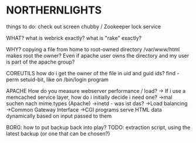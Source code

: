 # NORTHERNLIGHTS

things to do:
check out screen
chubby / Zookeeper lock service

WHAT?
what is webrick exactly?
what is "rake" exactly?

WHY?
copying a file from home to root-owned directory /var/www/html makes root the owner? Even if apache user owns the directory and my user is part of the apache group?

COREUTILS
how do i get the owner of the file in uid and guid ids?
find -perm setuid-bit, like on /bin/login program

APACHE
How do you measure webserver performance / load? 
-> If i use a memcached service layer, how do i initially decide i need one?
->mal suchen nach mime.types (Apache)
->inetd - was ist das?
->Load balancing
->Common Gateway Interface
->CGI programs serve HTML data dynamically based on input passed to them

BORG:
how to put backup back into play?
TODO: extraction script, using the latest backup (or one that can be chosen?)